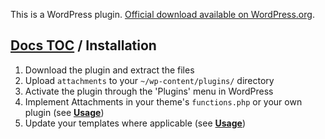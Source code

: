 This is a WordPress plugin. [Official download available on WordPress.org](http://wordpress.org/extend/plugins/attachments/).

## [Docs TOC](TOC.md) / Installation

1. Download the plugin and extract the files
1. Upload `attachments` to your `~/wp-content/plugins/` directory
1. Activate the plugin through the 'Plugins' menu in WordPress
1. Implement Attachments in your theme's `functions.php` or your own plugin (see **[Usage](#usage)**)
1. Update your templates where applicable (see **[Usage](#usage)**)